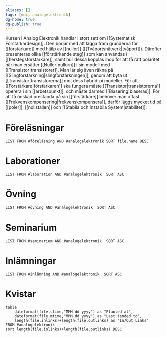 ```yaml
---
aliases: []
tags: [moc, analogelektronik]
dg-home: true
dg-publish: true
---
```


Kursen i Analog Elektronik handlar i stort sett om [[Systematisk Förstärkardesign]]. Den börjar med att lägga fram grunderna för [[förstärkare]] med hjälp av [[nullor]] ([[Tvåportsnätverk|tvåport]]). Därefter presenteras olika [[förstärkande steg]] som kan användas i [[flerstegsförstärkare]], samt hur dessa kopplas ihop för att få rätt polaritet när man ersätter [[Nullor|nullorn]] i sin modell med [[Transistor|transistorer]]. Man lär sig även räkna på [[Slingförstärkning|slingförstärkningen]], genom att byta ut [[Transistor|transistorerna]] mot dess hybrid-pi modeller. För att [[Förstärkare|förstärkaren]] ska fungera måste [[Transistor|transistorerna]] operera i sin [[arbetspunkt]], och måste därmed [[Biasering|biaseras]]. För att få önskad prestanda på sin [[förstärkare]] behöver man oftast [[Frekvenskompensering|frekvenskompensera]], därför läggs mycket tid på [[poler]], [[nollställen]] och [[Stabila och Instabila System|stabilitet]]. 

# Föreläsningar
```dataview
LIST FROM #föreläsning AND #analogelektronik SORT file.name DESC
```

# Laborationer
```dataview
LIST FROM #laboration AND #analogelektronik  SORT ASC
```

# Övning
```dataview
LIST FROM #övning AND #analogelektronik  SORT ASC
```

# Seminarium
```dataview
LIST FROM #seminarium AND #analogelektronik  SORT ASC
```

# Inlämningar
```dataview
LIST FROM #inlämning AND #analogelektronik  SORT ASC
```

# Kvistar
```dataview
table 
	dateformat(file.ctime,"MMM dd yyyy") as "Planted at",
	dateformat(file.mtime,"MMM dd yyyy") as "Last tended to",
	length(file.inlinks)+length(file.outlinks) as "In/Out Links"
FROM #analogelektronik  
sort length(file.inlinks)+length(file.outlinks) DESC
```